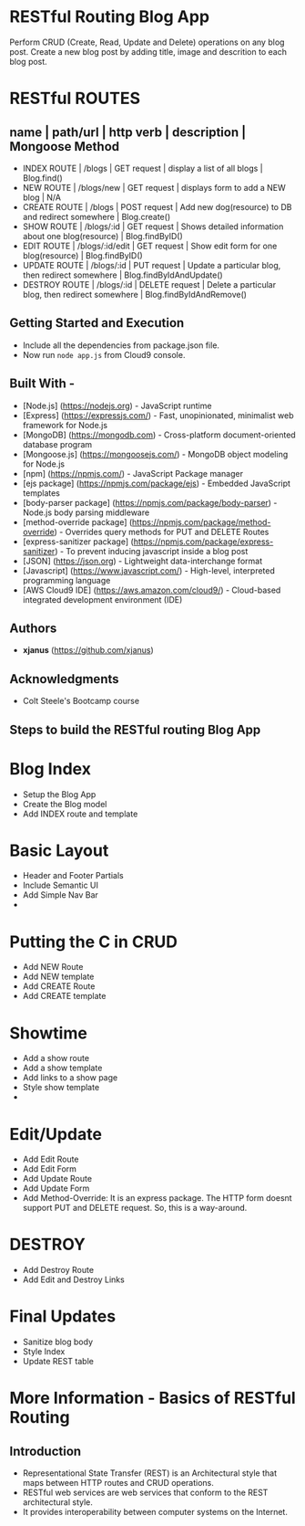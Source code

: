 # RESTful Routing Blog App

Perform CRUD (Create, Read, Update and Delete) operations on any blog post. Create a new blog post by adding title, image and descrition to each blog post.

# RESTful ROUTES

name | path/url | http verb | description | Mongoose Method
--------------------------------------------------------
* INDEX ROUTE |  /blogs        |   GET request  |   display a list of all blogs        |                  Blog.find()
* NEW ROUTE  |   /blogs/new    |   GET request  |   displays form to add a NEW blog    |                  N/A
* CREATE ROUTE | /blogs        |   POST request |   Add new dog(resource) to DB and redirect somewhere |  Blog.create()
* SHOW ROUTE  |  /blogs/:id    |   GET request  |   Shows detailed information about one blog(resource) |  Blog.findByID()
* EDIT ROUTE  |  /blogs/:id/edit | GET request  |   Show edit form for one blog(resource)            |    Blog.findByID()
* UPDATE ROUTE | /blogs/:id    |   PUT request  |   Update a particular blog, then redirect somewhere |   Blog.findByIdAndUpdate()
* DESTROY ROUTE | /blogs/:id   |    DELETE request |  Delete a particular blog, then redirect somewhere  |  Blog.findByIdAndRemove()

## Getting Started and Execution

* Include all the dependencies from package.json file.
* Now run `node app.js` from Cloud9 console.

## Built With -

* [Node.js] (https://nodejs.org) - JavaScript runtime
* [Express] (https://expressjs.com/) - Fast, unopinionated, minimalist web framework for Node.js
* [MongoDB] (https://mongodb.com) - Cross-platform document-oriented database program
* [Mongoose.js] (https://mongoosejs.com/) - MongoDB object modeling for Node.js
* [npm] (https://npmjs.com/) - JavaScript Package manager
* [ejs package] (https://npmjs.com/package/ejs) - Embedded JavaScript templates
* [body-parser package] (https://npmjs.com/package/body-parser) - Node.js body parsing middleware
* [method-override package] (https://npmjs.com/package/method-override) - Overrides query methods for PUT and DELETE Routes
* [express-sanitizer package] (https://npmjs.com/package/express-sanitizer) - To prevent inducing javascript inside a blog post
* [JSON] (https://json.org) - Lightweight data-interchange format
* [Javascript] (https://www.javascript.com/) - High-level, interpreted programming language
* [AWS Cloud9 IDE] (https://aws.amazon.com/cloud9/) -  Cloud-based integrated development environment (IDE)

## Authors

* **xjanus** (https://github.com/xjanus)

## Acknowledgments

* Colt Steele's Bootcamp course


## Steps to build the RESTful routing Blog App

# Blog Index
* Setup the Blog App
* Create the Blog model
* Add INDEX route and template
 
# Basic Layout
* Header and Footer Partials
* Include Semantic UI
* Add Simple Nav Bar
* 
# Putting the C in CRUD
* Add NEW Route
* Add NEW template
* Add CREATE Route
* Add CREATE template

# Showtime
* Add a show route
* Add a show template
* Add links to a show page
* Style show template
* 

# Edit/Update
* Add Edit Route
* Add Edit Form
* Add Update Route
* Add Update Form
* Add Method-Override: It is an express package. The HTTP form doesnt support PUT and DELETE request. So, this is a way-around.

# DESTROY
* Add Destroy Route
* Add Edit and Destroy Links

# Final Updates
* Sanitize blog body
* Style Index
* Update REST table

# More Information - Basics of RESTful Routing

## Introduction

* Representational State Transfer (REST) is an Architectural style that maps between HTTP routes and CRUD operations.
* RESTful web services are web services that conform to the REST architectural style. 
* It provides interoperability between computer systems on the Internet.